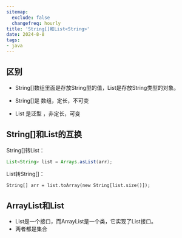 ```yaml
---
sitemap:
  exclude: false
  changefreq: hourly
title: 'String[]和List<String>'
date: 2024-8-8
tags:
- java
---
```


## 区别

* String[]数组里面是存放String型的值，List<String>是存放String类型的对象。

* String[]是 数组，定长，不可变
* List<String> 是泛型 ，非定长，可变

## String[]和List的互换

String[]转List：

```java
List<String> list = Arrays.asList(arr);
```


List转String[]：

```
String[] arr = list.toArray(new String[list.size()]);
```

## ArrayList和List

* List是一个接口，而ArrayList是一个类，它实现了List接口。
* 两者都是集合




